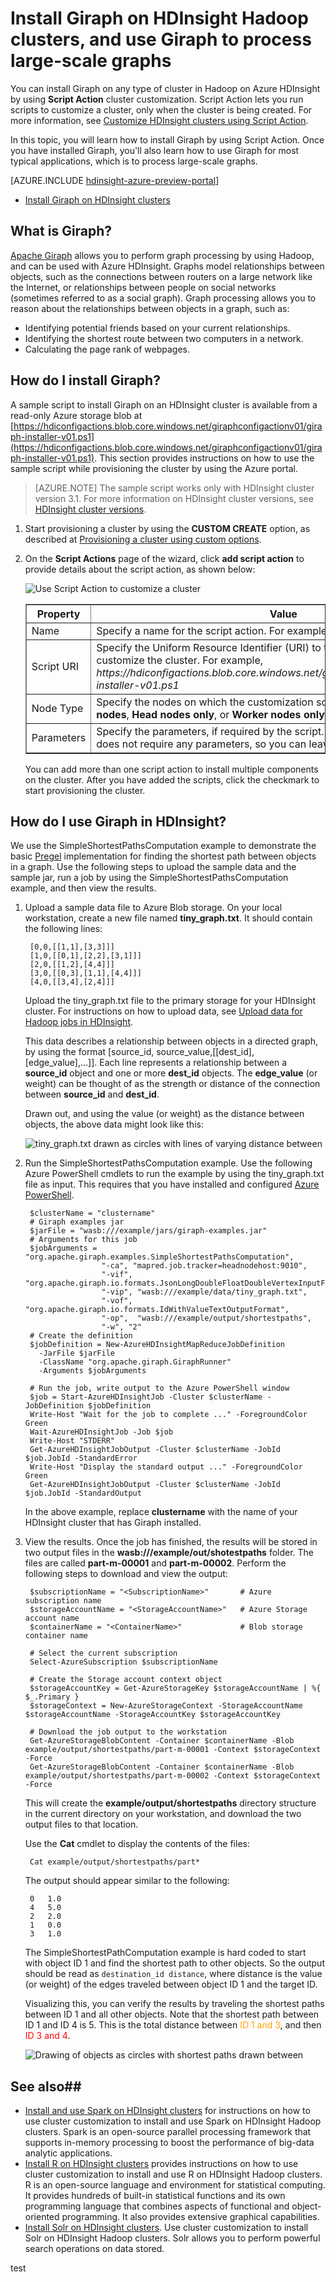 <properties 
	pageTitle="Install and use Giraph on Hadoop clusters in HDInsight | Microsoft Azure" 
	description="Learn how to customize HDInsight cluster with Giraph. You'll use a Script Action configuration option to use a script to install Giraph." 
	services="hdinsight" 
	documentationCenter="" 
	authors="nitinme" 
	manager="paulettm" 
	editor="cgronlun"
	tags="azure-portal"/>

<tags 
	ms.service="hdinsight" 
	ms.workload="big-data" 
	ms.tgt_pltfrm="na" 
	ms.devlang="na" 
	ms.topic="article" 
	ms.date="07/11/2015" 
	ms.author="nitinme"/>

# Install Giraph on HDInsight Hadoop clusters, and use Giraph to process large-scale graphs

You can install Giraph on any type of cluster in Hadoop on Azure HDInsight by using **Script Action** cluster customization. Script Action lets you run scripts to customize a cluster, only when the cluster is being created. For more information, see [Customize HDInsight clusters using Script Action][hdinsight-cluster-customize].

In this topic, you will learn how to install Giraph by using Script Action. Once you have installed Giraph, you'll also learn how to use Giraph for most typical applications, which is to process large-scale graphs.

[AZURE.INCLUDE [hdinsight-azure-preview-portal](../../includes/hdinsight-azure-preview-portal.md)]

* [Install Giraph on HDInsight clusters](hdinsight-hadoop-giraph-install-v1.md)

## <a name="whatis"></a>What is Giraph?

<a href="http://giraph.apache.org/" target="_blank">Apache Giraph</a> allows you to perform graph processing by using Hadoop, and can be used with Azure HDInsight. Graphs model relationships between objects, such as the connections between routers on a large network like the Internet, or relationships between people on social networks (sometimes referred to as a social graph). Graph processing allows you to reason about the relationships between objects in a graph, such as:

- Identifying potential friends based on your current relationships.
- Identifying the shortest route between two computers in a network.
- Calculating the page rank of webpages.

   
## <a name="install"></a>How do I install Giraph?

A sample script to install Giraph on an HDInsight cluster is available from a read-only Azure storage blob at [https://hdiconfigactions.blob.core.windows.net/giraphconfigactionv01/giraph-installer-v01.ps1](https://hdiconfigactions.blob.core.windows.net/giraphconfigactionv01/giraph-installer-v01.ps1). This section provides instructions on how to use the sample script while provisioning the cluster by using the Azure portal. 

> [AZURE.NOTE] The sample script works only with HDInsight cluster version 3.1. For more information on HDInsight cluster versions, see [HDInsight cluster versions](hdinsight-component-versioning.md).

1. Start provisioning a cluster by using the **CUSTOM CREATE** option, as described at [Provisioning a cluster using custom options](hdinsight-provision-clusters.md#portal). 
2. On the **Script Actions** page of the wizard, click **add script action** to provide details about the script action, as shown below:

	![Use Script Action to customize a cluster](./media/hdinsight-hadoop-giraph-install/hdi-script-action-giraph.png "Use Script Action to customize a cluster")
	
	<table border='1'>
		<tr><th>Property</th><th>Value</th></tr>
		<tr><td>Name</td>
			<td>Specify a name for the script action. For example, <b>Install Giraph</b>.</td></tr>
		<tr><td>Script URI</td>
			<td>Specify the Uniform Resource Identifier (URI) to the script that is invoked to customize the cluster. For example, <i>https://hdiconfigactions.blob.core.windows.net/giraphconfigactionv01/giraph-installer-v01.ps1</i></td></tr>
		<tr><td>Node Type</td>
			<td>Specify the nodes on which the customization script is run. You can choose <b>All nodes</b>, <b>Head nodes only</b>, or <b>Worker nodes only</b>.
		<tr><td>Parameters</td>
			<td>Specify the parameters, if required by the script. The script to install Giraph does not require any parameters, so you can leave this blank.</td></tr>
	</table>	

	You can add more than one script action to install multiple components on the cluster. After you have added the scripts, click the checkmark to start provisioning the cluster.

## <a name="usegiraph"></a>How do I use Giraph in HDInsight?

We use the SimpleShortestPathsComputation example to demonstrate the basic <a href = "http://people.apache.org/~edwardyoon/documents/pregel.pdf">Pregel</a> implementation for finding the shortest path between objects in a graph. Use the following steps to upload the sample data and the sample jar, run a job by using the SimpleShortestPathsComputation example, and then view the results.

1. Upload a sample data file to Azure Blob storage. On your local workstation, create a new file named **tiny_graph.txt**. It should contain the following lines:

		[0,0,[[1,1],[3,3]]]
		[1,0,[[0,1],[2,2],[3,1]]]
		[2,0,[[1,2],[4,4]]]
		[3,0,[[0,3],[1,1],[4,4]]]
		[4,0,[[3,4],[2,4]]]

	Upload the tiny_graph.txt file to the primary storage for your HDInsight cluster. For instructions on how to upload data, see [Upload data for Hadoop jobs in HDInsight](hdinsight-upload-data.md).

	This data describes a relationship between objects in a directed graph, by using the format [source\_id, source\_value,[[dest\_id], [edge\_value],...]]. Each line represents a relationship between a **source\_id** object and one or more **dest\_id** objects. The **edge\_value** (or weight) can be thought of as the strength or distance of the connection between **source_id** and **dest\_id**.

	Drawn out, and using the value (or weight) as the distance between objects, the above data might look like this:

	![tiny_graph.txt drawn as circles with lines of varying distance between](./media/hdinsight-hadoop-giraph-install/giraph-graph.png)

	

4. Run the SimpleShortestPathsComputation example. Use the following Azure PowerShell cmdlets to run the example by using the tiny_graph.txt file as input. This requires that you have installed and configured [Azure PowerShell][powershell-install].

		$clusterName = "clustername"
		# Giraph examples jar
		$jarFile = "wasb:///example/jars/giraph-examples.jar"
		# Arguments for this job
		$jobArguments = "org.apache.giraph.examples.SimpleShortestPathsComputation",
		                "-ca", "mapred.job.tracker=headnodehost:9010",
		                "-vif", "org.apache.giraph.io.formats.JsonLongDoubleFloatDoubleVertexInputFormat",
		                "-vip", "wasb:///example/data/tiny_graph.txt",
		                "-vof", "org.apache.giraph.io.formats.IdWithValueTextOutputFormat",
		                "-op",  "wasb:///example/output/shortestpaths",
		                "-w", "2"
		# Create the definition
		$jobDefinition = New-AzureHDInsightMapReduceJobDefinition
		  -JarFile $jarFile
		  -ClassName "org.apache.giraph.GiraphRunner"
		  -Arguments $jobArguments
		
		# Run the job, write output to the Azure PowerShell window
		$job = Start-AzureHDInsightJob -Cluster $clusterName -JobDefinition $jobDefinition
		Write-Host "Wait for the job to complete ..." -ForegroundColor Green
		Wait-AzureHDInsightJob -Job $job
		Write-Host "STDERR"
		Get-AzureHDInsightJobOutput -Cluster $clusterName -JobId $job.JobId -StandardError
		Write-Host "Display the standard output ..." -ForegroundColor Green
		Get-AzureHDInsightJobOutput -Cluster $clusterName -JobId $job.JobId -StandardOutput

	In the above example, replace **clustername** with the name of your HDInsight cluster that has Giraph installed.

5. View the results. Once the job has finished, the results will be stored in two output files in the __wasb:///example/out/shotestpaths__ folder. The files are called __part-m-00001__ and __part-m-00002__. Perform the following steps to download and view the output:

		$subscriptionName = "<SubscriptionName>"       # Azure subscription name
		$storageAccountName = "<StorageAccountName>"   # Azure Storage account name
		$containerName = "<ContainerName>"             # Blob storage container name

		# Select the current subscription
		Select-AzureSubscription $subscriptionName
		
		# Create the Storage account context object
		$storageAccountKey = Get-AzureStorageKey $storageAccountName | %{ $_.Primary }
		$storageContext = New-AzureStorageContext -StorageAccountName $storageAccountName -StorageAccountKey $storageAccountKey

		# Download the job output to the workstation
		Get-AzureStorageBlobContent -Container $containerName -Blob example/output/shortestpaths/part-m-00001 -Context $storageContext -Force
		Get-AzureStorageBlobContent -Container $containerName -Blob example/output/shortestpaths/part-m-00002 -Context $storageContext -Force

	This will create the __example/output/shortestpaths__ directory structure in the current directory on your workstation, and download the two output files to that location.

	Use the __Cat__ cmdlet to display the contents of the files: 

		Cat example/output/shortestpaths/part*

	The output should appear similar to the following:


		0	1.0
		4	5.0
		2	2.0
		1	0.0
		3	1.0

	The SimpleShortestPathComputation example is hard coded to start with object ID 1 and find the shortest path to other objects. So the output should be read as `destination_id distance`, where distance is the value (or weight) of the edges traveled between object ID 1 and the target ID.
	
	Visualizing this, you can verify the results by traveling the shortest paths between ID 1 and all other objects. Note that the shortest path between ID 1 and ID 4 is 5. This is the total distance between <span style="color:orange">ID 1 and 3</span>, and then <span style="color:red">ID 3 and 4</span>.

	![Drawing of objects as circles with shortest paths drawn between](./media/hdinsight-hadoop-giraph-install/giraph-graph-out.png) 



## See also##
- [Install and use Spark on HDInsight clusters][hdinsight-install-spark] for instructions on how to use cluster customization to install and use Spark on HDInsight Hadoop clusters. Spark is an open-source parallel processing framework that supports in-memory processing to boost the performance of big-data analytic applications.
- [Install R on HDInsight clusters][hdinsight-install-r] provides instructions on how to use cluster customization to install and use R on HDInsight Hadoop clusters. R is an open-source language and environment for statistical computing. It provides hundreds of built-in statistical functions and its own programming language that combines aspects of functional and object-oriented programming. It also provides extensive graphical capabilities.
- [Install Solr on HDInsight clusters](hdinsight-hadoop-solr-install.md). Use cluster customization to install Solr on HDInsight Hadoop clusters. Solr allows you to perform powerful search operations on data stored.



[tools]: https://github.com/Blackmist/hdinsight-tools
[aps]: http://azure.microsoft.com/documentation/articles/install-configure-powershell/

[powershell-install]: ../powershell-install-configure.md
[hdinsight-provision]: hdinsight-provision-clusters.md
[hdinsight-install-r]: hdinsight-hadoop-r-scripts.md
[hdinsight-install-spark]: hdinsight-hadoop-spark-install.md
[hdinsight-cluster-customize]: hdinsight-hadoop-customize-cluster.md
 
test
